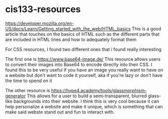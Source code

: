 # cis133-resources

https://developer.mozilla.org/en-US/docs/Learn/Getting_started_with_the_web/HTML_basics
This is a good article that touches on the basics of HTML such as the different parts that are included in HTML lines and how to adequately format them

For CSS resources, I found two different ones that i found really interesting

The first one is https://www.base64-image.de/
This resource allows users to convert their images into Base64 to encode directly into their CSS. I found this to be very useful if you have an image you really want to have on a website but don't want to code it yourself, aka if you're lazy or don't have the time to spend on it

The other resource is https://hype4.academy/tools/glassmorphism-generator
This allows for a user to build a semi-transparent, blurred glass-like backgrounds into their website. I think this is very cool because it can help personalize a website and make it unique, which is something that can make said webste stand out and fun to interact with.
